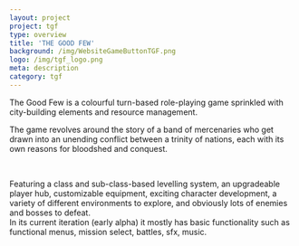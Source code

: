 ```yaml
---
layout: project
project: tgf
type: overview
title: 'THE GOOD FEW'
background: /img/WebsiteGameButtonTGF.png
logo: /img/tgf_logo.png
meta: description
category: tgf
---
```


The Good Few is a colourful turn-based role-playing game sprinkled with city-building elements and resource management.

The game revolves around the story of a band of mercenaries who get drawn into an unending conflict between a trinity of nations, each with its own reasons for bloodshed and conquest.

<br>

Featuring a class and sub-class-based levelling system, an upgradeable player hub, customizable equipment, exciting character development, a variety of different environments to explore, and obviously lots of enemies and bosses to defeat.
<br>
In its current iteration (early alpha) it mostly has basic functionality such as functional menus, mission select, battles, sfx, music.